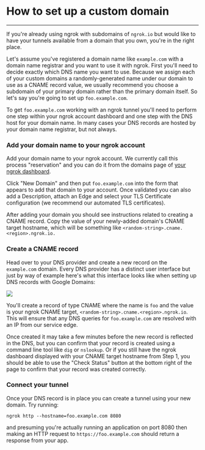 
# How to set up a custom domain
-----------------------------

If you're already using ngrok with subdomains of `ngrok.io` but would like to have your tunnels available from a domain that you own, you're in the right place.

Let's assume you've registered a domain name like `example.com` with a domain name registrar and you want to use it with ngrok. First you'll need to decide exactly which DNS name you want to use. Because we assign each of your custom domains a randomly-generated name under our domain to use as a CNAME record value, we usually recommend you choose a subdomain of your primary domain rather than the primary domain itself. So let's say you're going to set up `foo.example.com`.

To get `foo.example.com` working with an ngrok tunnel you'll need to perform one step within your ngrok account dashboard and one step with the DNS host for your domain name. In many cases your DNS records are hosted by your domain name registrar, but not always.

### Add your domain name to your ngrok account

Add your domain name to your ngrok account. We currently call this process "reservation" and you can do it from the domains page of [your ngrok dashboard]({{url_for('dash.auth.cloud.edge.domains')}}).

Click "New Domain" and then put `foo.example.com` into the form that appears to add that domain to your account. Once validated you can also add a Description, attach an Edge and select your TLS Certificate configuration (we recommend our automated TLS certificates).

After adding your domain you should see instructions related to creating a CNAME record. Copy the value of your newly-added domain's CNAME target hostname, which will be something like `<random-string>.cname.<region>.ngrok.io.`

### Create a CNAME record

Head over to your DNS provider and create a new record on the `example.com` domain. Every DNS provider has a distinct user interface but just by way of example here's what this interface looks like when setting up DNS records with Google Domains:

![](https://www.ngrok.com/static/img/customdomain-img1.png)

You'll create a record of type CNAME where the name is `foo` and the value is your ngrok CNAME target, `<random-string>.cname.<region>.ngrok.io`. This will ensure that any DNS queries for `foo.example.com` are resolved with an IP from our service edge.

Once created it may take a few minutes before the new record is reflected in the DNS, but you can confirm that your record is created using a command line tool like `dig` or `nslookup`. Or if you still have the ngrok dashboard displayed with your CNAME target hostname from Step 1, you should be able to use the "Check Status" button at the bottom right of the page to confirm that your record was created correctly.

### Connect your tunnel

Once your DNS record is in place you can create a tunnel using your new domain. Try running:

`ngrok http --hostname=foo.example.com 8080`

and presuming you're actually running an application on port 8080 then making an HTTP request to `https://foo.example.com` should return a response from your app.
